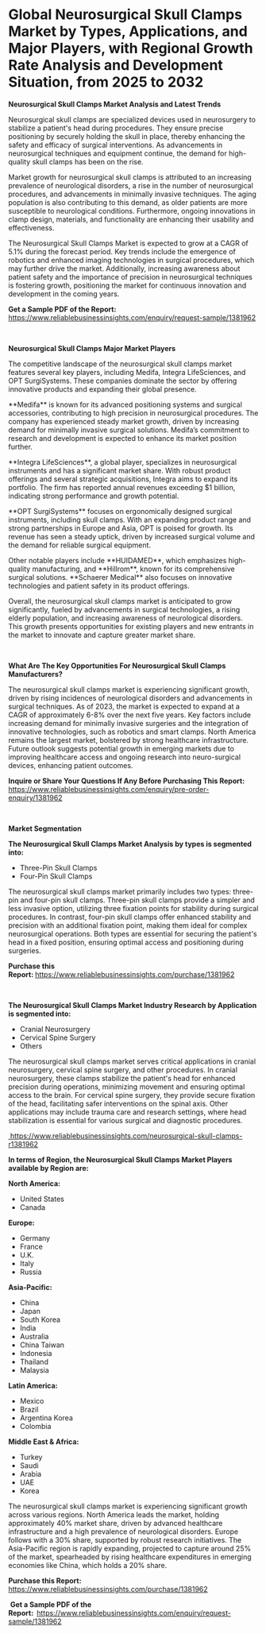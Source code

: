 <p><h1>Global Neurosurgical Skull Clamps Market by Types, Applications, and Major Players, with Regional Growth Rate Analysis and Development Situation, from 2025 to 2032</h1></p><p><strong>Neurosurgical Skull Clamps Market Analysis and Latest Trends</strong></p>
<p><p>Neurosurgical skull clamps are specialized devices used in neurosurgery to stabilize a patient's head during procedures. They ensure precise positioning by securely holding the skull in place, thereby enhancing the safety and efficacy of surgical interventions. As advancements in neurosurgical techniques and equipment continue, the demand for high-quality skull clamps has been on the rise.</p><p>Market growth for neurosurgical skull clamps is attributed to an increasing prevalence of neurological disorders, a rise in the number of neurosurgical procedures, and advancements in minimally invasive techniques. The aging population is also contributing to this demand, as older patients are more susceptible to neurological conditions. Furthermore, ongoing innovations in clamp design, materials, and functionality are enhancing their usability and effectiveness.</p><p>The Neurosurgical Skull Clamps Market is expected to grow at a CAGR of 5.1% during the forecast period. Key trends include the emergence of robotics and enhanced imaging technologies in surgical procedures, which may further drive the market. Additionally, increasing awareness about patient safety and the importance of precision in neurosurgical techniques is fostering growth, positioning the market for continuous innovation and development in the coming years.</p></p>
<p><strong>Get a Sample PDF of the Report:&nbsp;</strong> <a href="https://www.reliablebusinessinsights.com/enquiry/request-sample/1381962?utm_campaign=3519&utm_medium=2&utm_source=Github&utm_content=ia&utm_term=16042025&utm_id=neurosurgical-skull-clamps">https://www.reliablebusinessinsights.com/enquiry/request-sample/1381962</a></p>
<p>&nbsp;</p>
<p><strong>Neurosurgical Skull Clamps Major Market Players</strong></p>
<p><p>The competitive landscape of the neurosurgical skull clamps market features several key players, including Medifa, Integra LifeSciences, and OPT SurgiSystems. These companies dominate the sector by offering innovative products and expanding their global presence.</p><p>**Medifa** is known for its advanced positioning systems and surgical accessories, contributing to high precision in neurosurgical procedures. The company has experienced steady market growth, driven by increasing demand for minimally invasive surgical solutions. Medifa’s commitment to research and development is expected to enhance its market position further.</p><p>**Integra LifeSciences**, a global player, specializes in neurosurgical instruments and has a significant market share. With robust product offerings and several strategic acquisitions, Integra aims to expand its portfolio. The firm has reported annual revenues exceeding $1 billion, indicating strong performance and growth potential.</p><p>**OPT SurgiSystems** focuses on ergonomically designed surgical instruments, including skull clamps. With an expanding product range and strong partnerships in Europe and Asia, OPT is poised for growth. Its revenue has seen a steady uptick, driven by increased surgical volume and the demand for reliable surgical equipment.</p><p>Other notable players include **HUIDAMED**, which emphasizes high-quality manufacturing, and **Hillrom**, known for its comprehensive surgical solutions. **Schaerer Medical** also focuses on innovative technologies and patient safety in its product offerings.</p><p>Overall, the neurosurgical skull clamps market is anticipated to grow significantly, fueled by advancements in surgical technologies, a rising elderly population, and increasing awareness of neurological disorders. This growth presents opportunities for existing players and new entrants in the market to innovate and capture greater market share.</p></p>
<p>&nbsp;</p>
<p><strong>What Are The Key Opportunities For Neurosurgical Skull Clamps Manufacturers?</strong></p>
<p><p>The neurosurgical skull clamps market is experiencing significant growth, driven by rising incidences of neurological disorders and advancements in surgical techniques. As of 2023, the market is expected to expand at a CAGR of approximately 6-8% over the next five years. Key factors include increasing demand for minimally invasive surgeries and the integration of innovative technologies, such as robotics and smart clamps. North America remains the largest market, bolstered by strong healthcare infrastructure. Future outlook suggests potential growth in emerging markets due to improving healthcare access and ongoing research into neuro-surgical devices, enhancing patient outcomes.</p></p>
<p><strong>Inquire or Share Your Questions If Any Before Purchasing This Report:</strong> <a href="https://www.reliablebusinessinsights.com/enquiry/pre-order-enquiry/1381962?utm_campaign=3519&utm_medium=2&utm_source=Github&utm_content=ia&utm_term=16042025&utm_id=neurosurgical-skull-clamps">https://www.reliablebusinessinsights.com/enquiry/pre-order-enquiry/1381962</a></p>
<p>&nbsp;</p>
<p><strong>Market Segmentation</strong></p>
<p><strong>The Neurosurgical Skull Clamps Market Analysis by types is segmented into:</strong></p>
<p><ul><li>Three-Pin Skull Clamps</li><li>Four-Pin Skull Clamps</li></ul></p>
<p><p>The neurosurgical skull clamps market primarily includes two types: three-pin and four-pin skull clamps. Three-pin skull clamps provide a simpler and less invasive option, utilizing three fixation points for stability during surgical procedures. In contrast, four-pin skull clamps offer enhanced stability and precision with an additional fixation point, making them ideal for complex neurosurgical operations. Both types are essential for securing the patient's head in a fixed position, ensuring optimal access and positioning during surgeries.</p></p>
<p><strong>Purchase this Report:&nbsp;</strong><a href="https://www.reliablebusinessinsights.com/purchase/1381962?utm_campaign=3519&utm_medium=2&utm_source=Github&utm_content=ia&utm_term=16042025&utm_id=neurosurgical-skull-clamps">https://www.reliablebusinessinsights.com/purchase/1381962</a></p>
<p>&nbsp;</p>
<p><strong>The Neurosurgical Skull Clamps Market Industry Research by Application is segmented into:</strong></p>
<p><ul><li>Cranial Neurosurgery</li><li>Cervical Spine Surgery</li><li>Others</li></ul></p>
<p><p>The neurosurgical skull clamps market serves critical applications in cranial neurosurgery, cervical spine surgery, and other procedures. In cranial neurosurgery, these clamps stabilize the patient's head for enhanced precision during operations, minimizing movement and ensuring optimal access to the brain. For cervical spine surgery, they provide secure fixation of the head, facilitating safer interventions on the spinal axis. Other applications may include trauma care and research settings, where head stabilization is essential for various surgical and diagnostic procedures.</p></p>
<p><a href="https://www.reliablebusinessinsights.com/neurosurgical-skull-clamps-r1381962?utm_campaign=3519&utm_medium=2&utm_source=Github&utm_content=ia&utm_term=16042025&utm_id=neurosurgical-skull-clamps">&nbsp;https://www.reliablebusinessinsights.com/neurosurgical-skull-clamps-r1381962</a></p>
<p><strong>In terms of Region, the Neurosurgical Skull Clamps Market Players available by Region are:</strong></p>
<p>
    <p> <strong> North America: </strong>
        <ul>
            <li>United States</li>
            <li>Canada</li>
        </ul>
        </p> 
    <p> <strong> Europe: </strong>
        <ul>
            <li>Germany</li>
            <li>France</li>
            <li>U.K.</li>
            <li>Italy</li>
            <li>Russia</li>
        </ul>
        </p> 
    <p> <strong> Asia-Pacific: </strong>
        <ul>
            <li>China</li>
            <li>Japan</li>
            <li>South Korea</li>
            <li>India</li>
            <li>Australia</li>
            <li>China Taiwan</li>
            <li>Indonesia</li>
            <li>Thailand</li>
            <li>Malaysia</li>
        </ul>
        </p> 
    <p> <strong> Latin America: </strong>
        <ul>
            <li>Mexico</li>
            <li>Brazil</li>
            <li>Argentina Korea</li>
            <li>Colombia</li>
        </ul>
        </p> 
    <p> <strong> Middle East & Africa: </strong>
        <ul>
            <li>Turkey</li>
            <li>Saudi</li>
            <li>Arabia</li>
            <li>UAE</li>
            <li>Korea</li>
        </ul>
    </p>
    </p>
<p><p>The neurosurgical skull clamps market is experiencing significant growth across various regions. North America leads the market, holding approximately 40% market share, driven by advanced healthcare infrastructure and a high prevalence of neurological disorders. Europe follows with a 30% share, supported by robust research initiatives. The Asia-Pacific region is rapidly expanding, projected to capture around 25% of the market, spearheaded by rising healthcare expenditures in emerging economies like China, which holds a 20% share.</p></p>
<p><strong>Purchase this Report: </strong><a href="https://www.reliablebusinessinsights.com/purchase/1381962?utm_campaign=3519&utm_medium=2&utm_source=Github&utm_content=ia&utm_term=16042025&utm_id=neurosurgical-skull-clamps">https://www.reliablebusinessinsights.com/purchase/1381962</a></p>
<p>&nbsp;<strong>Get a Sample PDF of the Report:&nbsp;&nbsp;</strong><a href="https://www.reliablebusinessinsights.com/enquiry/request-sample/1381962?utm_campaign=3519&utm_medium=2&utm_source=Github&utm_content=ia&utm_term=16042025&utm_id=neurosurgical-skull-clamps">https://www.reliablebusinessinsights.com/enquiry/request-sample/1381962</a></p>
<p><strong></strong></p>
<p><p></p><p></p><p></p></p>